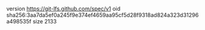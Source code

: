 version https://git-lfs.github.com/spec/v1
oid sha256:3aa7da5ef0a245f9e374ef4659aa95cf5d28f9318ad824a323d31296a498535f
size 2133
